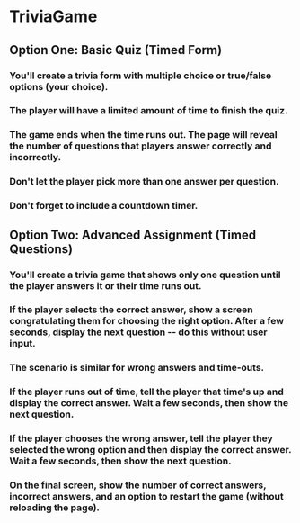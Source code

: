 # TriviaGame
## Option One: Basic Quiz (Timed Form)
### You'll create a trivia form with multiple choice or true/false options (your choice).

### The player will have a limited amount of time to finish the quiz. 

### The game ends when the time runs out. The page will reveal the number of questions that players answer correctly and incorrectly.

### Don't let the player pick more than one answer per question.
### Don't forget to include a countdown timer.

## Option Two: Advanced Assignment (Timed Questions)
### You'll create a trivia game that shows only one question until the player answers it or their time runs out.
### If the player selects the correct answer, show a screen congratulating them for choosing the right option. After a few seconds, display the next question -- do this without user input.

### The scenario is similar for wrong answers and time-outs.

### If the player runs out of time, tell the player that time's up and display the correct answer. Wait a few seconds, then show the next question.
### If the player chooses the wrong answer, tell the player they selected the wrong option and then display the correct answer. Wait a few seconds, then show the next question.

### On the final screen, show the number of correct answers, incorrect answers, and an option to restart the game (without reloading the page).